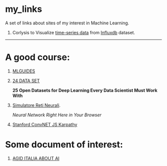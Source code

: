 # my_links

A set of links about  sites of my interest in Machine Learning.

1. Corlysis to  Visualize  [time-series data](https://corlysis.com/grafana/dashboard/db/sigfox1?orgId=620&from=1530606322781&to=1530622425247) from [Influxdb](https://www.influxdata.com/blog/) dataset.

--------------------------------------------

A good course:
==============
1. [MLGUIDES](https://ml4a.github.io/guides/)
2. [24 DATA SET](https://www.analyticsvidhya.com/blog/2018/03/comprehensive-collection-deep-learning-datasets/?utm_source=mail&utm_medium=sendy&utm_campaign=10_Jan_2019_Subscribers_DL&utm_source=newsletter&utm_medium=sendy&utm_campaign=email_marketing)

    **25 Open Datasets for Deep Learning Every Data Scientist Must Work With**
3. [Simulatore Reti Neurali](https://playground.tensorflow.org/#activation=tanh&batchSize=10&dataset=circle&regDataset=reg-plane&learningRate=0.03&regularizationRate=0&noise=0&networkShape=4,2&seed=0.74228&showTestData=false&discretize=false&percTrainData=50&x=true&y=true&xTimesY=false&xSquared=false&ySquared=false&cosX=false&sinX=false&cosY=false&sinY=false&collectStats=false&problem=classification&initZero=false&hideText=false).

    *Neural Network Right Here in Your Browser*
4. [Stanford ConvNET JS Karpathy ](https://cs.stanford.edu/people/karpathy/convnetjs/)


Some document of interest:
==============
1. [AGID ITALIA ABOUT AI](https://www.agid.gov.it/it/agenzia/stampa-e-comunicazione/focus/intelligenza-artificiale)

